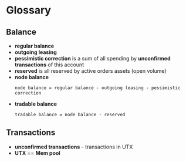 # Glossary

## Balance

* **regular balance**
* **outgoing leasing**
* **pessimistic correction** is a sum of all spending by **unconfirmed transactions** of this account
* **reserved** is all reserved by active orders assets (open volume)
* **node balance**
  ```text
  node balance = regular balance - outgoing leasing - pessimistic correction
  ```
* **tradable balance**
  ```text
  tradable balance = node balance - reserved
  ```

## Transactions

* **unconfirmed transactions** - transactions in UTX
* **UTX** == **Mem pool**
